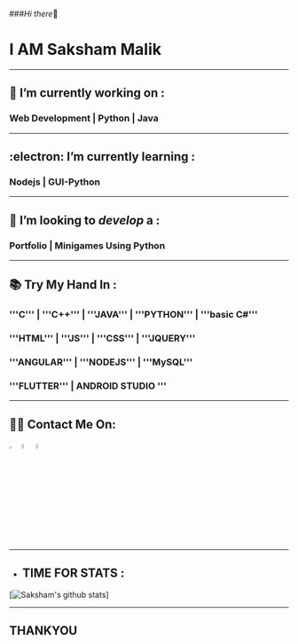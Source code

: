###_Hi there_👋
# I AM Saksham Malik
<hr>

##  :jack_o_lantern: I’m currently working on :
### Web Development | Python  | Java
<hr>

##  :electron: I’m currently learning :
### Nodejs | GUI-Python
<hr>

## 🤔 I’m looking to _develop_ a :
### __Portfolio |  Minigames Using Python__
<hr>

## 📚	Try My Hand In :

### '''C''' | '''C++''' | '''JAVA''' | '''PYTHON''' | '''basic C#'''
### '''HTML''' | '''JS''' | '''CSS''' | '''JQUERY'''
### '''ANGULAR''' | '''NODEJS''' | '''MySQL'''
### '''FLUTTER''' | ANDROID STUDIO '''

<hr>

## :man_technologist: Contact Me On:

 [<img src="https://sourcerer.io/icons/logo-sharing.svg" width="3.5%" alt="Sourcerer"/>](https://sourcerer.io/SaKsHaMaLiK)  [<img src="https://img.icons8.com/fluent/48/000000/instagram-new.png" width="4.5%"/>](https://www.instagram.com/saksham._.malik/)  [<img src="https://img.icons8.com/color/48/000000/linkedin.png" width="4.5%"/>](https://www.linkedin.com/in/saksham-malik-a7b13318b/)

<hr>

+ ## TIME FOR STATS :

[![Saksham's github stats](https://github-readme-stats.vercel.app/api?username=SaKsHaMaLiK&show_icons=true&theme=radical)]

<hr>

## __THANKYOU__ 
